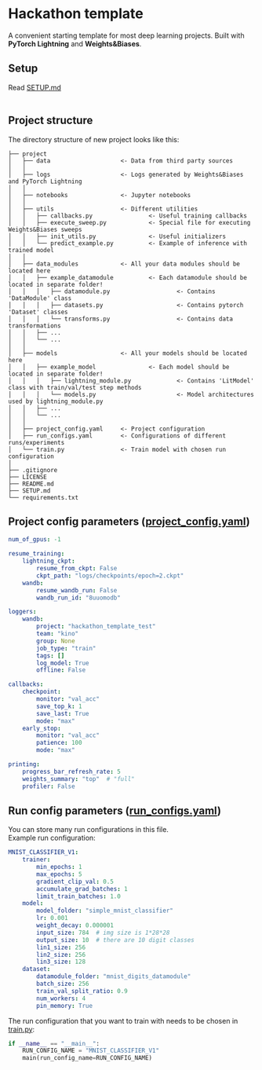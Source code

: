# Hackathon template
A convenient starting template for most deep learning projects. Built with <b>PyTorch Lightning</b> and <b>Weights&Biases</b>.
<br>


## Setup
Read [SETUP.md](SETUP.md)
<br><br>


## Project structure
The directory structure of new project looks like this: 
```
├── project
│   ├── data                    <- Data from third party sources
│   │
│   ├── logs                    <- Logs generated by Weights&Biases and PyTorch Lightning
│   │
│   ├── notebooks               <- Jupyter notebooks
│   │
│   ├── utils                   <- Different utilities
│   │   ├── callbacks.py                <- Useful training callbacks
│   │   ├── execute_sweep.py            <- Special file for executing Weights&Biases sweeps
│   │   ├── init_utils.py               <- Useful initializers
│   │   └── predict_example.py          <- Example of inference with trained model 
│   │
│   ├── data_modules            <- All your data modules should be located here
│   │   ├── example_datamodule          <- Each datamodule should be located in separate folder!
│   │   │   ├── datamodule.py                   <- Contains 'DataModule' class
│   │   │   ├── datasets.py                     <- Contains pytorch 'Dataset' classes
│   │   │   └── transforms.py                   <- Contains data transformations
│   │   ├── ...
│   │   └── ...
│   │
│   ├── models                  <- All your models should be located here
│   │   ├── example_model               <- Each model should be located in separate folder!
│   │   │   ├── lightning_module.py             <- Contains 'LitModel' class with train/val/test step methods
│   │   │   └── models.py                       <- Model architectures used by lightning_module.py
│   │   ├── ...
│   │   └── ...
│   │
│   ├── project_config.yaml     <- Project configuration
│   ├── run_configs.yaml        <- Configurations of different runs/experiments
│   └── train.py                <- Train model with chosen run configuration
│
├── .gitignore
├── LICENSE
├── README.md
├── SETUP.md
└── requirements.txt
```

## Project config parameters ([project_config.yaml](project/project_config.yaml))
```yaml
num_of_gpus: -1

resume_training:
    lightning_ckpt:
        resume_from_ckpt: False
        ckpt_path: "logs/checkpoints/epoch=2.ckpt"
    wandb:
        resume_wandb_run: False
        wandb_run_id: "8uuomodb"

loggers:
    wandb:
        project: "hackathon_template_test"
        team: "kino"
        group: None
        job_type: "train"
        tags: []
        log_model: True
        offline: False

callbacks:
    checkpoint:
        monitor: "val_acc"
        save_top_k: 1
        save_last: True
        mode: "max"
    early_stop:
        monitor: "val_acc"
        patience: 100
        mode: "max"

printing:
    progress_bar_refresh_rate: 5
    weights_summary: "top"  # "full"
    profiler: False
```

## Run config parameters ([run_configs.yaml](project/run_configs.yaml))
You can store many run configurations in this file.<br>
Example run configuration:
```yaml
MNIST_CLASSIFIER_V1:
    trainer:
        min_epochs: 1
        max_epochs: 5
        gradient_clip_val: 0.5
        accumulate_grad_batches: 1
        limit_train_batches: 1.0
    model:
        model_folder: "simple_mnist_classifier"
        lr: 0.001
        weight_decay: 0.000001
        input_size: 784  # img size is 1*28*28
        output_size: 10  # there are 10 digit classes
        lin1_size: 256
        lin2_size: 256
        lin3_size: 128
    dataset:
        datamodule_folder: "mnist_digits_datamodule"
        batch_size: 256
        train_val_split_ratio: 0.9
        num_workers: 4
        pin_memory: True
```
The run configuration that you want to train with needs to be chosen in [train.py](project/train.py):
```python
if __name__ == "__main__":
    RUN_CONFIG_NAME = "MNIST_CLASSIFIER_V1"
    main(run_config_name=RUN_CONFIG_NAME)

```
